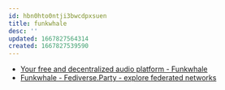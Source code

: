 ```yaml
---
id: hbn0hto0ntji3bwcdpxsuen
title: funkwhale
desc: ''
updated: 1667827564314
created: 1667827539590
---
```


* [Your free and decentralized audio platform - Funkwhale](https://funkwhale.audio/)
* [Funkwhale - Fediverse.Party - explore federated networks](https://fediverse.party/en/funkwhale/)